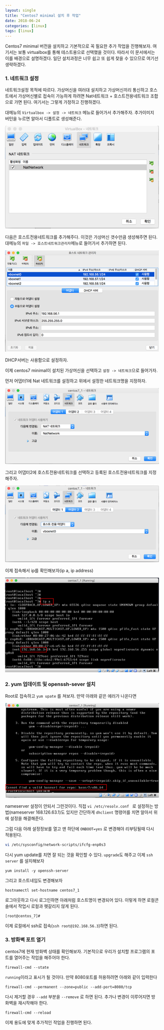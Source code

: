```yaml
---
layout: single
title: "Centos7 minimal 설치 후 작업"
date: 2018-06-24
categories: [linux]
tags: [linux]
---
```


Centos7 minimal 버전을 설치하고 기본적으로 꼭 필요한 추가 작업을 진행해보자. 여기서는 보통 virtualbox를 통해 테스트용으로 선택했을 것이다. 따라서 이 문서에서는 이를 배경으로 설명하겠다. 일단 설치과정은 너무 쉽고 또 쉽게 찾을 수 있으므로 여기선 생략하겠다.

### 1. 네트워크 설정

네트워크설정 목적에 따르다. 가상머신을 여러대 설치하고 가상머신끼리 통신하고 호스트에서 가상머신별로 접속이 가능하게 하려면 Nat네트워크 + 호스트전용네트워크 조합으로 가면 된다. 여기서는 그렇게 가정하고 진행하겠다.

대메뉴의 `Virtualbox -> 설정 -> 네트워크` 메뉴로 들어가서 추가해주자. 추가이미지 버턴을 누르면 알아서 디폴트로 생성해준다.

![centosmini1](/assets/images/centosmini1.jpg)

다음은 호스트전용네트워크를 추가해주다. 이것은 가상머신 갯수만큼 생성해주면 된다. 대메뉴의 `파일 -> 호스트네트워크관리자`메뉴로 들어가서 추가하면 된다.

![centosmini2](/assets/images/centosmini2.jpg)

DHCP서버는 사용함으로 설정하자.

이제 centos7 minimal이 설치된 가상머신을 선택하고 `설정 -> 네트워크`으로 들어가자.

먼저 어댑터1에 Nat 네트워크를 설정하고 위에서 설정한 네트워크명을 지정하자.

![centosmini3](/assets/images/centosmini3.jpg)

그리고 어댑터2에 호스트전용네트워크를 선택하고 등록된 호스트전용네트워크를 지정해주자.

![centosmini4](/assets/images/centosmini4.jpg)

이제 접속해서 ip를 확인해보자(ip a, ip address)

![centosmini5](/assets/images/centosmini5.jpg)

### 2. yum 업데이트 및 openssh-sever 설치

Root로 접속하고 `yum upate` 를 쳐보자. 만약 아래와 같은 에러가 나온다면

![centosmini6](/assets/images/centosmini6.jpg)

nameserver 설정이 안되서 그런것이다. 직접 `vi /etc/resolv.conf ` 로 설정하는 방법(nameserver 168.126.63.1)도 있지만 간단하게 `dhclient` 명령어를 치면 알아서 위에 설정을 해결해준다.

그럼 다음 아래 설정정보를 열고 맨 하단에 `ONBOOT=yes` 로 변경해야 리부팅될때 다시 적용된다.

```bash
vi /etc/sysconfig/network-scripts/ifcfg-enp0s3
```

다시 yum update를 치면 잘 되는 것을 확인할 수 있다. `upgrade`도 해주고 이제 `ssh server` 를 설치해보자

```
yum install -y openssh-server
```

그리고 호스트네임도 변경해보자

```
hostnamectl set-hostname centos7_1
```

로그아웃하고 다시 로그인하면 아래처럼 호스트명이 변경되어 있다. 이렇게 하면 로컬콘솔에서 작업시 로컬과 헷갈리지 않게 된다.

```
[root@centos_7]#
```

이제 로컬에서 ssh로 접속(`ssh root@192.168.56.3`)하면 된다.

### 3. 방화벽 포트 열기

centos7에 현재 방화벽 상태를 확인해보자. 기본적으로 우리가 설치할 프로그램의 포트를 열어주는 작업을 해주어야 한다.

```
firewall-cmd --state
```

`running`이라고 표시가 될 것이다. 만약 8080포트를 허용하려면 아래와 같이 입력한다

```
firewall-cmd --permanent --zone=public --add-port=8080/tcp
```

다시 제거할 경우 `--add` 부분을 `--remove` 로 하면 된다. 추가나 변경이 이루어지면 방화벽을 재시작해야 한다.

```
firewall-cmd --reload
```

이제 용도에 맞게 추가적인 작업을 진행하면 된다.
